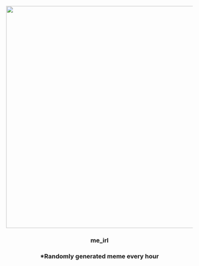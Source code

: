 <p align="center">
        <img src="https://i.redd.it/b0g489xp1dt81.jpg" width="600" height="600">
        </p>
        <h3 align="center">me_irl</h3>
        <h3 align="center">*Randomly generated meme every hour</h3>
    